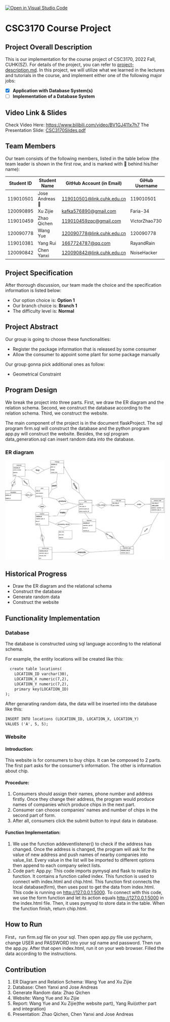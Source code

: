 [![Open in Visual Studio Code](https://classroom.github.com/assets/open-in-vscode-c66648af7eb3fe8bc4f294546bfd86ef473780cde1dea487d3c4ff354943c9ae.svg)](https://classroom.github.com/online_ide?assignment_repo_id=9425721&assignment_repo_type=AssignmentRepo)
# CSC3170 Course Project

## Project Overall Description

This is our implementation for the course project of CSC3170, 2022 Fall, CUHK(SZ). For details of the project, you can refer to [project-description.md](project-description.md). In this project, we will utilize what we learned in the lectures and tutorials in the course, and implement either one of the following major jobs:

<!-- Please fill in "x" to replace the blank space between "[]" to tick the todo item; it's ticked on the first one by default. -->

- [x] **Application with Database System(s)**
- [ ] **Implementation of a Database System**

## Video Link & Slides
Check Video Here: https://www.bilibili.com/video/BV1GJ411x7h7 
The Presentation Slide: [CSC3170Slides.pdf](CSC3170Slides.pdf)

## Team Members

Our team consists of the following members, listed in the table below (the team leader is shown in the first row, and is marked with 🚩 behind his/her name):

<!-- change the info below to be the real case -->

| Student ID | Student Name   | GitHub Account (in Email)   | GiHub Username |
| ---------- | -------------- | --------------------------  | -------------- |
| 119010501  | Jose Andreas🚩 | 119010501@link.cuhk.edu.cn  |  119010501     |
| 120090895  | Xu Zijie       | kafka576890@gmail.com       |   Faria-34     |
| 119010459  | Zhao Qichen    | 119010459zqc@gmail.com      |  VictorZhao730 |
| 120090778  | Wang Yue       | 120090778@link.cuhk.edu.cn  |   120090778    |
| 119010381  | Yang Rui       | 1667724787@qq.com           |   RayandRain   |
| 120090842  | Chen Yanxi     | 120090842@link.cuhk.edu.cn  |   NoiseHacker  |

## Project Specification

<!-- You should remove the terms/sentence that is not necessary considering your option/branch/difficulty choice -->

After thorough discussion, our team made the choice and the specification information is listed below:

- Our option choice is: **Option 1**
- Our branch choice is: **Branch 1**
- The difficulty level is: **Normal**


## Project Abstract
Our group is going to choose these functionalities:
- Register the package information that is released by some consumer
- Allow the consumer to appoint some plant for some package manually

Our group gonna pick additional ones as follow:
- Geometrical Constraint
## Program Design
We break the project into three parts. First, we draw the ER diagram and the relation schema. Second, we construct the database according to the relation schema. Third, we construct the website.</p>
The main component of the project is in the document flaskProject. The sql program firm.sql will construct the database and the python program app.py will construct the website. Besides, the sql program data_generation.sql can insert random data into the database.</p>
### ER diagram
   ![the ER diagram](ER_graph.png)
## Historical Progress
- Draw the ER diagram and the relational schema
- Construct the database
- Generate random data
- Construct the website
## Functionality Implementation
### Database
The database is constructed using sql language according to the relational schema.</p>
For example, the entity locations will be created like this:
```
  create table locations(
    LOCATION_ID varchar(30),
    LOCATION_X numeric(7,2),
    LOCATION_Y numeric(7,2),
    primary key(LOCATION_ID)  
);
```
After genarating random data, the data will be inserted into the database like this:
```
INSERT INTO locations (LOCATION_ID, LOCATION_X, LOCATION_Y)
VALUES ('A', 5, 5);
```
### Website
#### Introduction:
This website is for consumers to buy chips. It can be composed to 2 parts. The first part asks for the consumer’s information. The other is information about chip. 
#### Procedure:
1. Consumers should assign their names, phone number and address firstly. Once they change their address, the program would produce names of companies which produce chips in the next part.
2. Consumer can choose companies’ names and number of chips in the second part of form.
3. After all, consumers click the submit button to input data in database.  
#### Function Implementation:
1. We use the function addeventlistener() to check if the address has changed. Once the address is changed, the program will ask for the value of new address and push names of nearby companies into value_list. Every value in the list will be imported to different options then append to each company select lists.
2. Code part: App.py: This code imports pymysql and flask to realize its function. It contains a function called index. This function is used to connect with index.html and chip.html. This function first connects the local database(firm), then uses post to get the data from index.html. This code is running on http://127.0.0.1:5000. To connect with this code, we use the form function and let its action equals http://127.0.0.1:5000 in the index.html file. Then, it uses pymysql to store data in the table. When the function finish, return chip.html.
## How to Run
First，run firm.sql file on your sql. Then open app.py file use pycharm, change USER and PASSWORD into your sql name and password. Then run the app.py. After that open index.html, run it on your web browser. Filled the data according to the instructions. 
## Contribution
1. ER Diagram and Relation Schema: Wang Yue and Xu Zijie
2. Database: Chen Yanxi and Jose Andreas
3. Generate Random data: Zhao Qichen
4. Website: Wang Yue and Xu Zijie
5. Report: Wang Yue and Xu Zijie(the website part), Yang Rui(other part and integration)
6. Presentation: Zhao Qichen, Chen Yanxi and Jose Andreas
